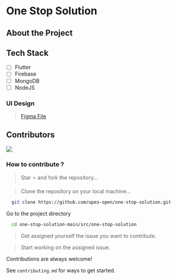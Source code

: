 # One Stop Solution

## About the Project

## Tech Stack
- [ ] Flutter
- [ ] Firebase 
- [ ] MongoDB 
- [ ] NodeJS

### UI Design
> [Figma File](https://www.figma.com/file/TC1BOHgDZKgCfg5mZ7EyUB/One-Stop-Solution?node-id=0-1&t=5oExeXXMdrzDolsV-0)

## Contributors
<img src = "https://contrib.rocks/image?repo=upes-open/one-stop-solution">

### How to contribute ?

> Star ⭐ and fork the repository... <br>

> Clone the repository on your local machine... <br>
```bash
  git clone https://github.com/upes-open/one-stop-solution.git
```
Go to the project directory

```bash
  cd one-stop-solution-main/src/one-stop-solution
```

> Get assigned yourself the issue you want to contribute.<br>

> Start working on the assigned issue.




Contributions are always welcome!

See `contributing.md` for ways to get started.

